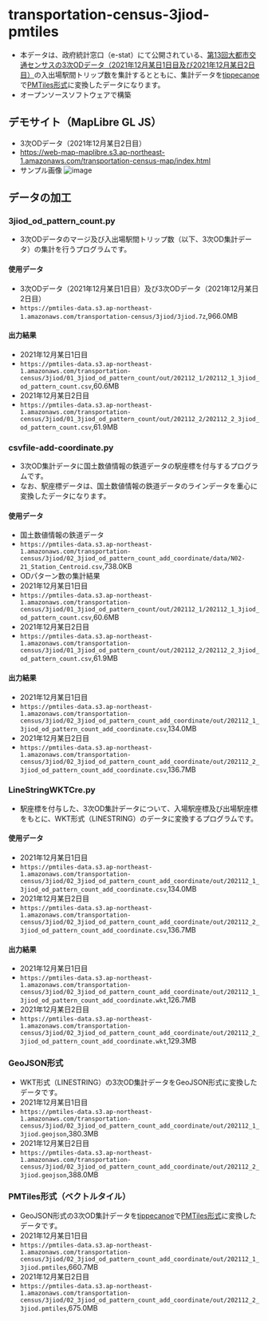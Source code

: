 # transportation-census-3jiod-pmtiles
- 本データは、政府統計窓口（e-stat）にて公開されている、[第13回大都市交通センサスの3次ODデータ（2021年12月某日1日目及び2021年12月某日2日目）](https://www.e-stat.go.jp/stat-search/files?page=1&toukei=00600020&tstat=000001103355)の入出場駅間トリップ数を集計するとともに、集計データを[tippecanoe](https://github.com/felt/tippecanoe)で[PMTiles形式](https://github.com/protomaps/PMTiles)に変換したデータになります。
- オープンソースソフトウェアで構築

## デモサイト（MapLibre GL JS）
- 3次ODデータ（2021年12月某日2日目）
- https://web-map-maplibre.s3.ap-northeast-1.amazonaws.com/transportation-census-map/index.html
- サンプル画像
![image](https://user-images.githubusercontent.com/71203808/232016307-b0e54eb0-0108-4e31-9ee9-4ef519ba187f.png)

## データの加工
### 3jiod_od_pattern_count.py
- 3次ODデータのマージ及び入出場駅間トリップ数（以下、3次OD集計データ）の集計を行うプログラムです。
#### 使用データ
- 3次ODデータ（2021年12月某日1日目）及び3次ODデータ（2021年12月某日2日目）
- `https://pmtiles-data.s3.ap-northeast-1.amazonaws.com/transportation-census/3jiod/3jiod.7z`,966.0MB
#### 出力結果
- 2021年12月某日1日目
- `https://pmtiles-data.s3.ap-northeast-1.amazonaws.com/transportation-census/3jiod/01_3jiod_od_pattern_count/out/202112_1/202112_1_3jiod_od_pattern_count.csv`,60.6MB
- 2021年12月某日2日目
- `https://pmtiles-data.s3.ap-northeast-1.amazonaws.com/transportation-census/3jiod/01_3jiod_od_pattern_count/out/202112_2/202112_2_3jiod_od_pattern_count.csv`,61.9MB

### csvfile-add-coordinate.py
- 3次OD集計データに国土数値情報の鉄道データの駅座標を付与するプログラムです。
- なお、駅座標データは、国土数値情報の鉄道データのラインデータを重心に変換したデータになります。
#### 使用データ
- 国土数値情報の鉄道データ
- `https://pmtiles-data.s3.ap-northeast-1.amazonaws.com/transportation-census/3jiod/02_3jiod_od_pattern_count_add_coordinate/data/N02-21_Station_Centroid.csv`,738.0KB
- ODパターン数の集計結果
- 2021年12月某日1日目
- `https://pmtiles-data.s3.ap-northeast-1.amazonaws.com/transportation-census/3jiod/01_3jiod_od_pattern_count/out/202112_1/202112_1_3jiod_od_pattern_count.csv`,60.6MB
- 2021年12月某日2日目
- `https://pmtiles-data.s3.ap-northeast-1.amazonaws.com/transportation-census/3jiod/01_3jiod_od_pattern_count/out/202112_2/202112_2_3jiod_od_pattern_count.csv`,61.9MB
#### 出力結果
- 2021年12月某日1日目
- `https://pmtiles-data.s3.ap-northeast-1.amazonaws.com/transportation-census/3jiod/02_3jiod_od_pattern_count_add_coordinate/out/202112_1_3jiod_od_pattern_count_add_coordinate.csv`,134.0MB
- 2021年12月某日2日目
- `https://pmtiles-data.s3.ap-northeast-1.amazonaws.com/transportation-census/3jiod/02_3jiod_od_pattern_count_add_coordinate/out/202112_2_3jiod_od_pattern_count_add_coordinate.csv`,136.7MB

### LineStringWKTCre.py
- 駅座標を付与した、3次OD集計データについて、入場駅座標及び出場駅座標をもとに、WKT形式（LINESTRING）のデータに変換するプログラムです。
#### 使用データ
- 2021年12月某日1日目
- `https://pmtiles-data.s3.ap-northeast-1.amazonaws.com/transportation-census/3jiod/02_3jiod_od_pattern_count_add_coordinate/out/202112_1_3jiod_od_pattern_count_add_coordinate.csv`,134.0MB
- 2021年12月某日2日目
- `https://pmtiles-data.s3.ap-northeast-1.amazonaws.com/transportation-census/3jiod/02_3jiod_od_pattern_count_add_coordinate/out/202112_2_3jiod_od_pattern_count_add_coordinate.csv`,136.7MB
#### 出力結果
- 2021年12月某日1日目
- `https://pmtiles-data.s3.ap-northeast-1.amazonaws.com/transportation-census/3jiod/02_3jiod_od_pattern_count_add_coordinate/out/202112_1_3jiod_od_pattern_count_add_coordinate.wkt`,126.7MB
- 2021年12月某日2日目
- `https://pmtiles-data.s3.ap-northeast-1.amazonaws.com/transportation-census/3jiod/02_3jiod_od_pattern_count_add_coordinate/out/202112_2_3jiod_od_pattern_count_add_coordinate.wkt`,129.3MB

### GeoJSON形式
- WKT形式（LINESTRING）の3次OD集計データをGeoJSON形式に変換したデータです。
- 2021年12月某日1日目
- `https://pmtiles-data.s3.ap-northeast-1.amazonaws.com/transportation-census/3jiod/02_3jiod_od_pattern_count_add_coordinate/out/202112_1_3jiod.geojson`,380.3MB
- 2021年12月某日2日目
- `https://pmtiles-data.s3.ap-northeast-1.amazonaws.com/transportation-census/3jiod/02_3jiod_od_pattern_count_add_coordinate/out/202112_2_3jiod.geojson`,388.0MB

### PMTiles形式（ベクトルタイル）
- GeoJSON形式の3次OD集計データを[tippecanoe](https://github.com/felt/tippecanoe)で[PMTiles形式](https://github.com/protomaps/PMTiles)に変換したデータです。
- 2021年12月某日1日目
- `https://pmtiles-data.s3.ap-northeast-1.amazonaws.com/transportation-census/3jiod/02_3jiod_od_pattern_count_add_coordinate/out/202112_1_3jiod.pmtiles`,660.7MB
- 2021年12月某日2日目
- `https://pmtiles-data.s3.ap-northeast-1.amazonaws.com/transportation-census/3jiod/02_3jiod_od_pattern_count_add_coordinate/out/202112_2_3jiod.pmtiles`,675.0MB
